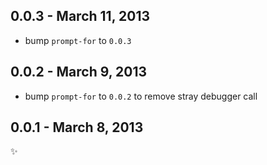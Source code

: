 
0.0.3 - March 11, 2013
----------------------
* bump `prompt-for` to `0.0.3`

0.0.2 - March 9, 2013
---------------------
* bump `prompt-for` to `0.0.2` to remove stray debugger call

0.0.1 - March 8, 2013
---------------------
:sparkles: